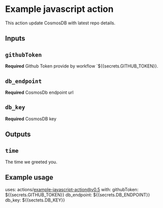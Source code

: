 # Example javascript action

This action update CosmosDB with latest repo details.

## Inputs

## `githubToken`

**Required** Github Token provide by workflow `${{secrets.GITHUB_TOKEN}}.

## `db_endpoint`

**Required** CosmosDb endpoint url

## `db_key`

**Required** CosmosDB key

## Outputs

## `time`

The time we greeted you.

## Example usage

uses: actions/example-javascript-action@v0.5
with:
  githubToken: ${{secrets.GITHUB_TOKEN}}
  db_endpoint: ${{secrets.DB_ENDPOINT}}
  db_key: ${{sectets.DB_KEY}}
